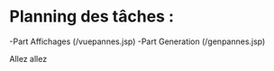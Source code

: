 # Planning des tâches :

-Part Affichages (/vuepannes.jsp)
-Part Generation (/genpannes.jsp)

Allez allez

